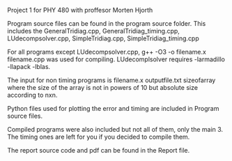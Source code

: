Project 1 for PHY 480 with proffesor Morten Hjorth

Program source files can be found in the program source folder. This includes the GeneralTridiag.cpp, GeneralTridiag_timing.cpp, LUdecompsolver.cpp, SimpleTridiag.cpp, SimpleTridiag_timing.cpp

For all programs except LUdecompsolver.cpp, g++ -O3 -o filename.x filename.cpp was used for compiling. LUdecomplsolver requires -larmadillo -llapack -lblas.

The input for non timing programs is filename.x outputfile.txt sizeofarray where the size of the array is not in powers of 10 but absolute size according to nxn.

Python files used for plotting the error and timing are included in Program source files.

Compiled programs were also included but not all of them, only the main 3. The timing ones are left for you if you decided to compile them.

The report source code and pdf can be found in the Report file.
